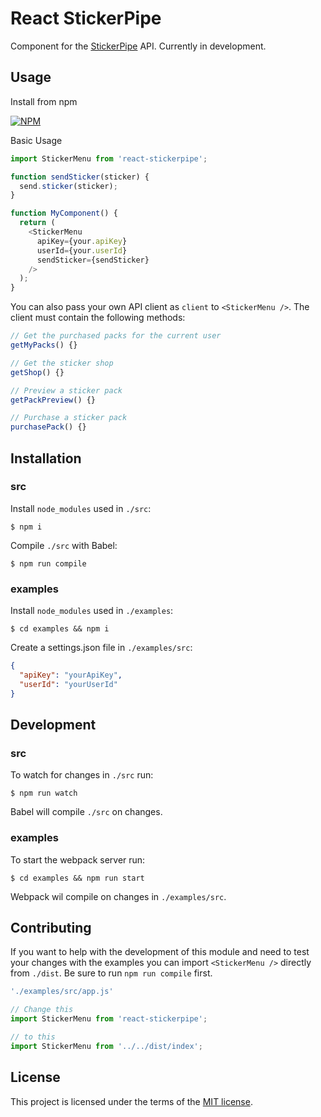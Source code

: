 # React StickerPipe

Component for the [StickerPipe](http://stickerpipe.com/) API.
Currently in development.

## Usage

Install from npm

[![NPM](https://nodei.co/npm/react-stickerpipe.png)](https://nodei.co/npm/react-stickerpipe/)

Basic Usage

```javascript
import StickerMenu from 'react-stickerpipe';

function sendSticker(sticker) {
  send.sticker(sticker);
}

function MyComponent() {
  return (
    <StickerMenu
      apiKey={your.apiKey}
      userId={your.userId}
      sendSticker={sendSticker}
    />
  );
}
```

You can also pass your own API client as `client` to `<StickerMenu />`. The client must contain the following methods:

```javascript
// Get the purchased packs for the current user
getMyPacks() {}

// Get the sticker shop
getShop() {}

// Preview a sticker pack
getPackPreview() {}

// Purchase a sticker pack
purchasePack() {}
```

## Installation

### src

Install `node_modules` used in `./src`:

```
$ npm i
```

Compile `./src` with Babel:

```
$ npm run compile
```

### examples

Install `node_modules` used in `./examples`:

```
$ cd examples && npm i
```

Create a settings.json file in `./examples/src`:

```json
{
  "apiKey": "yourApiKey",
  "userId": "yourUserId"
}
```

## Development

### src

To watch for changes in `./src` run:

```
$ npm run watch
```

Babel will compile `./src` on changes.

### examples

To start the webpack server run:

```
$ cd examples && npm run start
```

Webpack wil compile on changes in `./examples/src`.

## Contributing

If you want to help with the development of this module and need to test your changes with the examples you can import `<StickerMenu />` directly from `./dist`. Be sure to run `npm run compile` first.

```javascript
'./examples/src/app.js'

// Change this
import StickerMenu from 'react-stickerpipe';

// to this
import StickerMenu from '../../dist/index';
```

## License

This project is licensed under the terms of the [MIT license](https://github.com/anchorchat/react-stickerpipe/blob/master/LICENSE).
